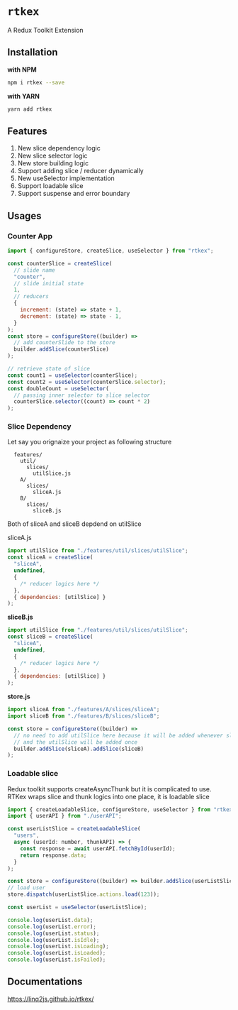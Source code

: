 # `rtkex`

A Redux Toolkit Extension

## Installation

**with NPM**

```bash
npm i rtkex --save
```

**with YARN**

```bash
yarn add rtkex
```

## Features

1. New slice dependency logic
2. New slice selector logic
3. New store building logic
4. Support adding slice / reducer dynamically
5. New useSelector implementation
6. Support loadable slice
7. Support suspense and error boundary

## Usages

### Counter App

```jsx
import { configureStore, createSlice, useSelector } from "rtkex";

const counterSlice = createSlice(
  // slide name
  "counter",
  // slide initial state
  1,
  // reducers
  {
    increment: (state) => state + 1,
    decrement: (state) => state - 1,
  }
);
const store = configureStore((builder) =>
  // add counterSlide to the store
  builder.addSlice(counterSlice)
);

// retrieve state of slice
const count1 = useSelector(counterSlice);
const count2 = useSelector(counterSlice.selector);
const doubleCount = useSelector(
  // passing inner selector to slice selector
  counterSlice.selector((count) => count * 2)
);
```

### Slice Dependency

Let say you orignaize your project as following structure

```
  features/
    util/
      slices/
        utilSlice.js
    A/
      slices/
        sliceA.js
    B/
      slices/
        sliceB.js
```

Both of sliceA and sliceB depdend on utilSlice

sliceA.js

```js
import utilSlice from "./features/util/slices/utilSlice";
const sliceA = createSlice(
  "sliceA",
  undefined,
  {
    /* reducer logics here */
  },
  { dependencies: [utilSlice] }
);
```

**sliceB.js**

```js
import utilSlice from "./features/util/slices/utilSlice";
const sliceB = createSlice(
  "sliceA",
  undefined,
  {
    /* reducer logics here */
  },
  { dependencies: [utilSlice] }
);
```

**store.js**

```js
import sliceA from "./features/A/slices/sliceA";
import sliceB from "./features/B/slices/sliceB";

const store = configureStore((builder) =>
  // no need to add utilSlice here because it will be added whenever sliceA or sliceB added to the store
  // and the utilSlice will be added once
  builder.addSlice(sliceA).addSlice(sliceB)
);
```

### Loadable slice

Redux toolkit supports createAsyncThunk but it is complicated to use. RTKex wraps slice and thunk logics into one place, it is loadable slice

```js
import { createLoadableSlice, configureStore, useSelector } from "rtkex";
import { userAPI } from "./userAPI";

const userListSlice = createLoadableSlice(
  "users",
  async (userId: number, thunkAPI) => {
    const response = await userAPI.fetchById(userId);
    return response.data;
  }
);

const store = configureStore((builder) => builder.addSlice(userListSlice));
// load user
store.dispatch(userListSlice.actions.load(123));

const userList = useSelector(userListSlice);

console.log(userList.data);
console.log(userList.error);
console.log(userList.status);
console.log(userList.isIdle);
console.log(userList.isLoading);
console.log(userList.isLoaded);
console.log(userList.isFailed);
```

## Documentations

https://linq2js.github.io/rtkex/
